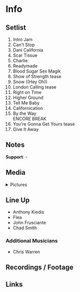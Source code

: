 # Info

## Setlist

1. Intro Jam
2. Can't Stop
3. Dani California
4. Scar Tissue
5. Charlie
6. Readymade
7. Blood Sugar Sex Magik
8. Show of Strength tease
9. Snow ((Hey Oh))
10. London Calling tease
11. Right on Time
12. Higher Ground
13. Tell Me Baby
14. Californication
15. By the Way
<br> ENCORE BREAK
16. You're Gonna Get Yours tease
17. Give It Away

## Notes

**Support**: -

## Media 

<details>
  <summary>Pictures</summary>
  <!--<img alt="Setlist" title="Setlist" src="_.jpg" height="200" />
  <img alt="Flyer" title="Flyer" src="_.jpg" height="200" />
  <img alt="Clipper" title="Clipper" src="_.jpg" height="200" />
  <img alt="Ticket" title="Ticket" src="_.jpg" height="200" />
  -->
</details>

## Line Up

* Anthony Kiedis
* Flea
* John Frusciante
* Chad Smith

### Additional Musicians

* Chris Warren

## Recordings / Footage

## Links
